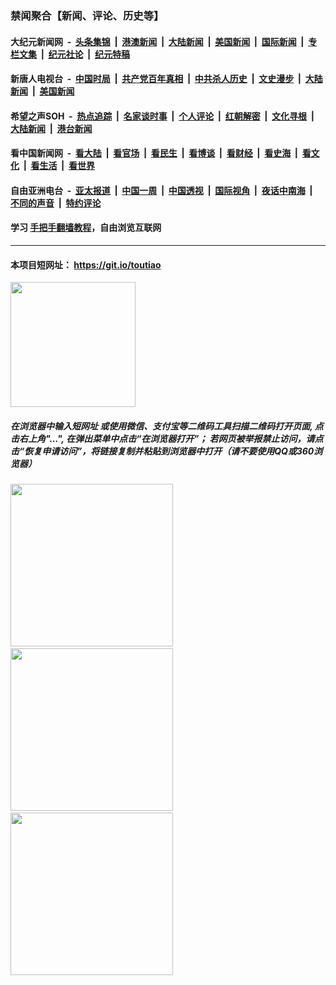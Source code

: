 ### 禁闻聚合【新闻、评论、历史等】

#### 大纪元新闻网 &nbsp;-&nbsp; [头条集锦](indexes/E头条集锦.md?t=02151255) &nbsp;|&nbsp; [港澳新闻](indexes/E港澳新闻.md?t=02151255)  &nbsp;|&nbsp; [大陆新闻](indexes/E大陆新闻.md?t=02151255) &nbsp;|&nbsp; [美国新闻](indexes/E美国新闻.md?t=02151255) &nbsp;|&nbsp; [国际新闻](indexes/E国际新闻.md?t=02151255) &nbsp;|&nbsp; [专栏文集](indexes/E专栏文集.md?t=02151255) &nbsp;|&nbsp; [纪元社论](indexes/E纪元社论.md?t=02151255) &nbsp;|&nbsp; [纪元特稿](indexes/E纪元特稿.md?t=02151255) 

#### 新唐人电视台 &nbsp;-&nbsp; [中国时局](indexes/N中国时局.md?t=02151255) &nbsp;|&nbsp; [共产党百年真相](indexes/N共产党百年真相.md?t=02151255) &nbsp;|&nbsp; [中共杀人历史](indexes/N中共杀人历史.md?t=02151255) &nbsp;|&nbsp; [文史漫步](indexes/N文史漫步.md?t=02151255) &nbsp;|&nbsp; [大陆新闻](indexes/N大陆新闻.md?t=02151255) &nbsp;|&nbsp; [美国新闻](indexes/N美国新闻.md?t=02151255)

#### 希望之声SOH &nbsp;-&nbsp; [热点追踪](indexes/H热点追踪.md?t=02151255) &nbsp;|&nbsp; [名家谈时事](indexes/H名家谈时事.md?t=02151255) &nbsp;|&nbsp; [个人评论](indexes/H个人评论.md?t=02151255)  &nbsp;|&nbsp; [红朝解密](indexes/H红朝解密.md?t=02151255) &nbsp;|&nbsp; [文化寻根](indexes/H文化寻根.md?t=02151255) &nbsp;|&nbsp; [大陆新闻](indexes/H大陆新闻.md?t=02151255) &nbsp;|&nbsp; [港台新闻](indexes/H港台新闻.md?t=02151255)

#### 看中国新闻网 &nbsp;-&nbsp; [看大陆](indexes/S看大陆.md?t=02151255) &nbsp;|&nbsp; [看官场](indexes/S看官场.md?t=02151255) &nbsp;|&nbsp; [看民生](indexes/S看民生.md?t=02151255)  &nbsp;|&nbsp; [看博谈](indexes/S看博谈.md?t=02151255) &nbsp;|&nbsp; [看财经](indexes/S看财经.md?t=02151255) &nbsp;|&nbsp; [看史海](indexes/S看史海.md?t=02151255) &nbsp;|&nbsp; [看文化](indexes/S看文化.md?t=02151255) &nbsp;|&nbsp; [看生活](indexes/S看生活.md?t=02151255) &nbsp;|&nbsp; [看世界](indexes/S看世界.md?t=02151255)

#### 自由亚洲电台 &nbsp;-&nbsp; [亚太报道](indexes/R亚太报道.md?t=02151255) &nbsp;|&nbsp; [中国一周](indexes/R中国一周.md?t=02151255) &nbsp;|&nbsp; [中国透视](indexes/R中国透视.md?t=02151255)  &nbsp;|&nbsp; [国际视角](indexes/R国际视角.md?t=02151255) &nbsp;|&nbsp; [夜话中南海](indexes/R夜话中南海.md?t=02151255) &nbsp;|&nbsp; [不同的声音](indexes/R不同的声音.md?t=02151255) &nbsp;|&nbsp; [特约评论](indexes/R特约评论.md?t=02151255)

#### 学习 [手把手翻墙教程](https://github.com/gfw-breaker/guides/wiki)，自由浏览互联网

----

#### 本项目短网址： https://git.io/toutiao
<img src="https://raw.githubusercontent.com/gfw-breaker/banned-news/master/scripts/img/qr.png" width="200px"/>  

##### 在浏览器中输入短网址 或使用微信、支付宝等二维码工具扫描二维码打开页面, 点击右上角"...", 在弹出菜单中点击“在浏览器打开”； 若网页被举报禁止访问，请点击“恢复申请访问”，将链接复制并粘贴到浏览器中打开（请不要使用QQ或360浏览器）

<img src="https://raw.githubusercontent.com/gfw-breaker/banned-news/master/scripts/img/1.png" width="260px"/> &nbsp; <img src="https://raw.githubusercontent.com/gfw-breaker/banned-news/master/scripts/img/2.png" width="260px"/> &nbsp; <img src="https://raw.githubusercontent.com/gfw-breaker/banned-news/master/scripts/img/3.png" width="260px"/>
